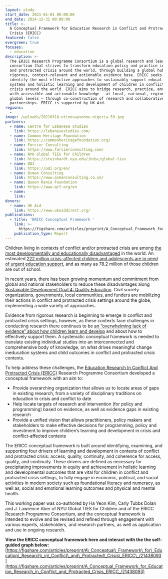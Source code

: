 ```yaml
---
layout: study
start_date: 2021-01-01 00:00:00
end_date: 2024-12-31 00:00:00
title: >-
  A Conceptual Framework for Education Research in Conflict and Protracted
  Crisis (ERICC)
featured: false
evergreen: true
focuses:
  - education
description: >-
  The ERICC Research Programme Consortium is a global research and learning
  consortium that strives to transform education policy and practice in conflict
  and protracted crisis around the world, through building a global hub for a
  rigorous, context-relevant and actionable evidence base. ERICC seeks to
  identify the most effective approaches to sustainably support education
  systems and holistic learning and development of children in conflict and
  crisis around the world. ERICC aims to bridge research, practice, and policy
  with accessible and actionable knowledge — at local, national, regional and
  global levels — through co-construction of research and collaborative
  partnerships. ERICC is supported by UK Aid.
regions:
  -
image: /uploads/20210318-etinosayvonne-nigeria-59.jpg
partners:
  - name: Centre for Lebanese Studies
    link: https://lebanesestudies.com/
  - name: Common Heritage Foundation
    link: https://commonheritagefoundation.org/
  - name: Forcier Consulting
    link: https://www.forcierconsulting.com/
  - name: NYU Global TIES for Children
    link: https://steinhardt.nyu.edu/ihdsc/global-ties
  - name: ODI
    link: https://odi.org/en/
  - name: Osman Consulting
    link: https://www.osmanconsulting.co.uk/
  - name: Queen Rania Foundation
    link: https://www.qrf.org/en
  - name:
    link:
donors:
  - name: UK Aid
    link: https://www.ukaiddirect.org/
publications:
  - title: 'ERICC Conceptual Framework '
    link: >-
      https://figshare.com/articles/preprint/A_Conceptual_Framework_for_Education_Research_in_Conflict_and_Protracted_Crisis_ERICC_/21438093
    publication_type: Report
---
```

Children living in contexts of conflict and/or protracted crisis are among [the most developmentally and educationally disadvantaged](https://en.unesco.org/gem-report/humanitarian-aid-education-why-it-matters-and-why-more-needed) in the world. An estimated [222 million crisis-affected children and adolescents are in need of urgent education support](https://www.educationcannotwait.org/sites/default/files/2022-06/ecw_globalestimatesstudy_june2022.pdf), and as many as 78.2 million of those children are out of school.&nbsp;

In recent years, there has been growing momentum and commitment from global and national stakeholders to reduce these disadvantages along [Sustainable Development Goal 4: Quality Education](https://sdgs.un.org/goals/goal4). Civil society organizations, governments, local communities, and funders are mobilizing their actions in conflict and protracted crisis settings around the globe, implementing a wide variety of approaches.&nbsp;

Evidence from rigorous research is beginning to emerge in conflict and protracted crisis settings, however, as these contexts face challenges in conducting research there continues to be [an “overwhelming lack of evidence” about how children learn and develop](https://www.annualreviews.org/doi/10.1146/annurev-psych-120710-100356) and about how to effectively support them. A systematic conceptual framework is needed to translate existing individual studies into an interconnected and comprehensive body of knowledge, on what drives meaningful change ineducation systems and child outcomes in conflict and protracted crisis contexts.&nbsp;

To help address these challenges, the [Education Research In Conflict And Protracted Crisis (ERICC)](https://airbel.rescue.org/studies/education-research-in-conflict-and-protracted-crises-ericc/) Research Programme Consortium developed a conceptual framework with an aim to:

* Provide overarching organization that allows us to locate areas of gaps in existing research, from a variety of disciplinary traditions on education in crisis and conflict to date
* Help locate targets of research and intervention (for policy and programming) based on evidence, as well as evidence gaps in existing research
* Provide a unified vision that allows practitioners, policy makers and stakeholders to make effective decisions for programming, policy and investment to improve children’s learning and development in crisis and conflict-affected contexts

The ERICC conceptual framework is built around identifying, examining, and supporting four drivers of learning and development in contexts of conflict and protracted crisis: access, quality, continuity, and coherence for access, quality, and continuity. These drivers are defined as necessary for precipitating improvements in equity and achievement in holistic learning and developmental outcomes that are vital for children in conflict and protracted crisis settings, to fully engage in economic, political, and social activities in modern society such as foundational literacy and numeracy, as well as, social and emotional learning outcomes and physical and mental health.

This working paper was co-authored by Ha Yeon Kim, Carly Tubbs Dolan and J. Lawrence Aber of NYU Global TIES for Children and of the ERICC Research Programme Consortium, and the conceptual framework is intended to evolve and be revised and refined through engagement with various experts, stakeholders, and research partners, as well as application and use in ongoing research.

**View the ERICC conceptual framework here and interact with the the self-guided graph below:** [https://figshare.com/articles/preprint/A\_Conceptual\_Framework\_for\_Education\_Research\_in\_Conflict\_and\_Protracted\_Crisis\_ERICC\_/21438093](https://figshare.com/articles/preprint/A_Conceptual_Framework_for_Education_Research_in_Conflict_and_Protracted_Crisis_ERICC_/21438093)

&nbsp;
